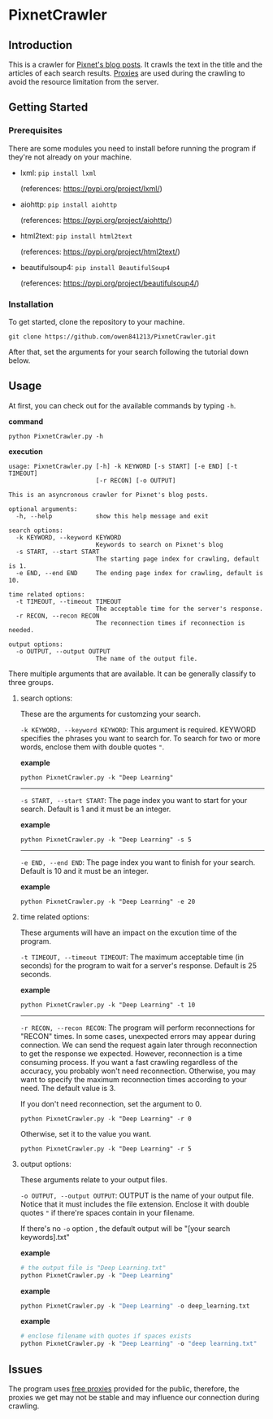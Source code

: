 # PixnetCrawler
## Introduction
This is a crawler for [Pixnet's blog posts](https://www.pixnet.net/blog).
It crawls the text in the title and the articles of each search results.
[Proxies](https://free-proxy-list.net/) are used during the crawling to avoid the resource limitation from the server.

## Getting Started
### Prerequisites
There are some modules you need to install before running the program if they're not already on your machine.
- lxml: `pip install lxml`

   (references: <https://pypi.org/project/lxml/>)
- aiohttp: `pip install aiohttp`

   (references: <https://pypi.org/project/aiohttp/>)
- html2text: `pip install html2text`

   (references: <https://pypi.org/project/html2text/>)
- beautifulsoup4: `pip install BeautifulSoup4`

   (references: <https://pypi.org/project/beautifulsoup4/>)

### Installation
To get started, clone the repository to your machine.

`git clone https://github.com/owen841213/PixnetCrawler.git`

After that, set the arguments for your search following the tutorial down below.

## Usage
At first, you can check out for the available commands by typing `-h`.

**command**

```
python PixnetCrawler.py -h
```

**execution**
```
usage: PixnetCrawler.py [-h] -k KEYWORD [-s START] [-e END] [-t TIMEOUT]
                        [-r RECON] [-o OUTPUT]

This is an asyncronous crawler for Pixnet's blog posts.

optional arguments:
  -h, --help            show this help message and exit

search options:
  -k KEYWORD, --keyword KEYWORD
                        Keywords to search on Pixnet's blog
  -s START, --start START
                        The starting page index for crawling, default is 1.
  -e END, --end END     The ending page index for crawling, default is 10.

time related options:
  -t TIMEOUT, --timeout TIMEOUT
                        The acceptable time for the server's response.
  -r RECON, --recon RECON
                        The reconnection times if reconnection is needed.

output options:
  -o OUTPUT, --output OUTPUT
                        The name of the output file.
```

There multiple arguments that are available. It can be generally classify to three groups.

   1. search options:
   
      These are the arguments for customzing your search.
      
      `-k KEYWORD, --keyword KEYWORD`:
      This argument is required. KEYWORD specifies the phrases you want to search for.
      To search for two or more words, enclose them with double quotes `"`.
      
      **example**
      
      ```
      python PixnetCrawler.py -k "Deep Learning"
      ```
      
      - - -
      
      `-s START, --start START`:
      The page index you want to start for your search. Default is 1 and it must be an integer.
      
      **example**
      
      ```
      python PixnetCrawler.py -k "Deep Learning" -s 5
      ```
      
      - - -
         
      `-e END, --end END`:
      The page index you want to finish for your search. Default is 10 and it must be an integer.
      
      **example**
      
      ```
      python PixnetCrawler.py -k "Deep Learning" -e 20
      ```
      
   2. time related options:
   
      These arguments will have an impact on the excution time of the program.
      
      `-t TIMEOUT, --timeout TIMEOUT`:
      The maximum acceptable time (in seconds) for the program to wait for a server's response.
      Default is 25 seconds.
      
      **example**
      
      ```
      python PixnetCrawler.py -k "Deep Learning" -t 10
      ```
      
      - - -
      
      `-r RECON, --recon RECON`:
      The program will perform reconnections for "RECON" times.
      In some cases, unexpected errors may appear during connection.
      We can send the request again later through reconnection to get the response we expected.
      However, reconnection is a time consuming process.
      If you want a fast crawling regardless of the accuracy, you probably won't need reconnection.
      Otherwise, you may want to specify the maximum reconnection times according to your need.
      The default value is 3.
      
      If you don't need reconnection, set the argument to 0.
      
      ```
      python PixnetCrawler.py -k "Deep Learning" -r 0
      ```
      
      Otherwise, set it to the value you want.
      
      ```
      python PixnetCrawler.py -k "Deep Learning" -r 5
      ```
   
   3. output options:
      
      These arguments relate to your output files.
      
      `-o OUTPUT, --output OUTPUT`:
      OUTPUT is the name of your output file.
      Notice that it must includes the file extension.
      Enclose it with double quotes `"` if there're spaces contain in your filename.
      
      If there's no `-o` option , the default output will be "[your search keywords].txt"

      **example**
      
      ```python
      # the output file is "Deep Learning.txt"
      python PixnetCrawler.py -k "Deep Learning"
      ```
      
      **example**
      
      ```python
      python PixnetCrawler.py -k "Deep Learning" -o deep_learning.txt
      ```
      
      **example**
      
      ```python
      # enclose filename with quotes if spaces exists
      python PixnetCrawler.py -k "Deep Learning" -o "deep learning.txt"
      ```
      
## Issues

The program uses [free proxies](https://free-proxy-list.net/) provided for the public, therefore,
the proxies we get may not be stable and may influence our connection during crawling.
